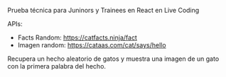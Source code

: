 Prueba técnica para Juninors y Trainees en React en Live Coding

APIs:
- Facts Random: https://catfacts.ninja/fact
- Imagen random: https://cataas.com/cat/says/hello

Recupera un hecho aleatorio de gatos y muestra una imagen de un gato con la primera palabra del hecho.